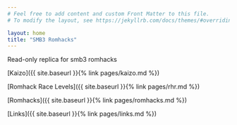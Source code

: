 ```yaml
---
# Feel free to add content and custom Front Matter to this file.
# To modify the layout, see https://jekyllrb.com/docs/themes/#overriding-theme-defaults

layout: home
title: "SMB3 Romhacks"
---
```


Read-only replica for smb3 romhacks

[Kaizo]({{ site.baseurl }}{% link pages/kaizo.md %})

[Romhack Race Levels]({{ site.baseurl }}{% link pages/rhr.md %})

[Romhacks]({{ site.baseurl }}{% link pages/romhacks.md %})

[Links]({{ site.baseurl }}{% link pages/links.md %})
